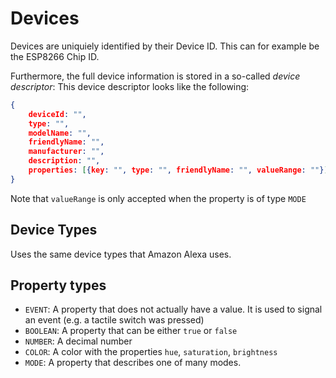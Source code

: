 # Devices

Devices are uniquiely identified by their Device ID. This can for example be the ESP8266 Chip ID.

Furthermore, the full device information is stored in a so-called _device descriptor_: This device descriptor looks like the following:

```json
{
    deviceId: "",
    type: "",
    modelName: "",
    friendlyName: "",
    manufacturer: "",
    description: "",
    properties: [{key: "", type: "", friendlyName: "", valueRange: ""}]
}
```

Note that `valueRange` is only accepted when the property is of type `MODE`

## Device Types

Uses the same device types that Amazon Alexa uses.

## Property types

- `EVENT`: A property that does not actually have a value. It is used to signal an event (e.g. a tactile switch was pressed)
- `BOOLEAN`: A property that can be either `true` or `false`
- `NUMBER`: A decimal number
- `COLOR`: A color with the properties `hue`, `saturation`, `brightness`
- `MODE`: A property that describes one of many modes.